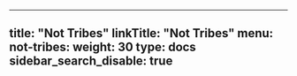 
---
title: "Not Tribes"
linkTitle: "Not Tribes"
menu:
  not-tribes:
    weight: 30
type: docs
sidebar_search_disable: true
---

